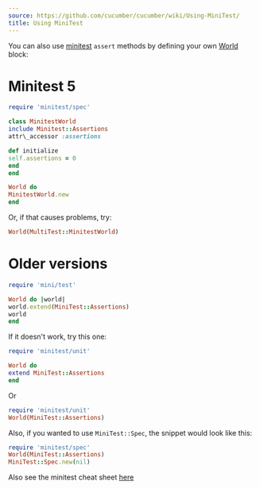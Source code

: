 ```yaml
---
source: https://github.com/cucumber/cucumber/wiki/Using-MiniTest/
title: Using MiniTest
---
```


You can also use [minitest](https://github.com/seattlerb/minitest) `assert` methods by defining your own [World](/state/#world-object-in-ruby) block:

# Minitest 5

```ruby
require 'minitest/spec'

class MinitestWorld
include Minitest::Assertions
attr\_accessor :assertions

def initialize
self.assertions = 0
end
end

World do
MinitestWorld.new
end
```

Or, if that causes problems, try:

```ruby
World(MultiTest::MinitestWorld)
```

# Older versions

```ruby
require 'mini/test'

World do |world|
world.extend(MiniTest::Assertions)
world
end
```

If it doesn't work, try this one:

```ruby
require 'minitest/unit'

World do
extend MiniTest::Assertions
end
```

Or

```ruby
require 'minitest/unit'
World(MiniTest::Assertions)
```

Also, if you wanted to use `MiniTest::Spec`, the snippet would look like this:

```ruby
require 'minitest/spec'
World(MiniTest::Assertions)
MiniTest::Spec.new(nil)
```

Also see the minitest cheat sheet [here](https://web.archive.org/web/20120701103558/http://cheat.errtheblog.com/s/minitest/1)

